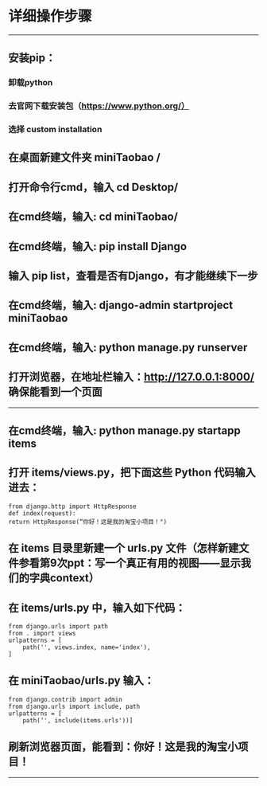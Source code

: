 
# 详细操作步骤
___
## 安装pip：
  ### 卸载python
  ### 去官网下载安装包（https://www.python.org/）
  ### 选择 custom installation
## 在桌面新建文件夹 miniTaobao /
## 打开命令行cmd，输入 cd Desktop/
## 在cmd终端，输入:  cd miniTaobao/
## 在cmd终端，输入: pip install Django
## 输入 pip list，查看是否有Django，有才能继续下一步
## 在cmd终端，输入:  django-admin startproject miniTaobao
## 在cmd终端，输入:  python manage.py runserver
## 打开浏览器，在地址栏输入：http://127.0.0.1:8000/  确保能看到一个页面
___


## 在cmd终端，输入:  python manage.py startapp items
## 打开 items/views.py，把下面这些 Python 代码输入进去：
```
from django.http import HttpResponse
def index(request):
return HttpResponse(“你好！这是我的淘宝小项目！")
```
## 在 items 目录里新建一个 urls.py 文件（怎样新建文件参看第9次ppt：写一个真正有用的视图——显示我们的字典context）
## 在 items/urls.py 中，输入如下代码：
```
from django.urls import path
from . import views
urlpatterns = [
    path('', views.index, name='index'),
]
```
## 在 miniTaobao/urls.py 输入：
```
from django.contrib import admin
from django.urls import include, path
urlpatterns = [
    path(‘', include(items.urls'))]
```
## 刷新浏览器页面，能看到：你好！这是我的淘宝小项目！
___
	


